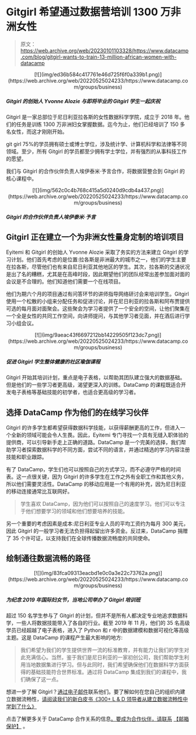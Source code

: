 # Gitgirl 希望通过数据营培训 1300 万非洲女性

> 原文：<https://web.archive.org/web/20230101103328/https://www.datacamp.com/blog/gitgirl-wants-to-train-13-million-african-women-with-datacamp>

<center>[![](img/ed36b584c417761e46d725f6f0a339b1.png)](https://web.archive.org/web/20220525024233/https://www.datacamp.com/groups/business)</center>

##### Gitgirl 的创始人 Yvonne Alozie 与即将毕业的 Gitgirl 学生一起庆祝

Gitgirl 是一家总部位于尼日利亚拉各斯的女性数据科学学院，成立于 2018 年。他们的任务是训练 1300 万非洲妇女掌握数据。迄今为止，他们已经培训了 150 多名女性，而这才刚刚开始。

git girl 75%的学员拥有硕士或博士学位，涉及统计学、计算机科学和法律等不同领域。至少，所有 Gitgirl 的学员都至少拥有学士学位，并有强烈的从事科技工作的愿望。

我们与 Gitgirl 的合作伙伴负责人埃伊泰米·予言合作，将数据营整合到 Gitgirl 的核心课程中。

<center>[![](img/562c0c4b768c415a5d0240d9cdb4a437.png)](https://web.archive.org/web/20220525024233/https://www.datacamp.com/groups/business)</center>

##### Gitgirl 的合作伙伴负责人埃伊泰米·予言

## Gitgirl 正在建立一个为非洲女性量身定制的培训项目

Eyitemi 和 Gitgirl 的创始人 Yvonne Alozie 采取了务实的方法来建立 Gitgirl 的学习计划。他们首先考虑的是位置:拉各斯是非洲最大的城市之一，他们的学生主要在拉各斯，尽管他们也有来自尼日利亚其他地区的学生。其次，拉各斯的交通状况是出了名的糟糕，尤其是在高峰时段，因此期望他们的团队经常出差参加面对面的会议是不合理的。他们知道他们需要一个在线项目。

他们为期六个月的项目通过有问答环节的讲师指导网络研讨会来培训学生。Gitgirl 使用一个松散的小组来分配任务和促进讨论，并在尼日利亚的拉各斯和阿布贾提供可选的每月面对面聚会。这些聚会为学习者提供了一个安全的空间，让他们聚集在一个全是女性的共同工作空间，向讲师提问，与其他学习者见面，并在酒后进行学习小组会议。

<center>[![](img/9aeac43f6697212bb14229505f123dc7.png)](https://web.archive.org/web/20220525024233/https://www.datacamp.com/groups/business)</center>

##### 促进 Gitgirl 学生整体健康的社区瑜伽课程

Gitgirl 开始其培训计划，重点是电子表格，以帮助其团队建立强大的数据基础。但是他们的一些学习者更高级，渴望更深入的训练。DataCamp 的课程既适合开发电子表格等基础技能的初学者，也适合更高级的学习者。

## 选择 DataCamp 作为他们的在线学习伙伴

Gitgirl 的许多学生都希望获得数据科学技能，以获得薪酬更高的工作，但进入一个全新的领域可能会令人生畏。因此，Eyitemi 专门寻找一个具有无缝入职体验的提供商，可以引导新手走上正确的道路。DataCamp 是一个完美的选择，我们帮助学习者探索数据科学的不同方面，尝试不同的语言，并通过精选的学习内容注册技能和职业跟踪。

有了 DataCamp，学生们也可以按照自己的方式学习，而不必遵守严格的时间表。这一点很关键，因为 Gitgirl 的许多学生在工作之外有全职工作和其他义务，所以他们需要灵活性。DataCamp 的移动应用是一个有用的补充，因为尼日利亚的移动连接通常比互联网好。

> 学生喜欢 DataCamp，因为他们可以按照自己的速度学习。他们可以专注于他们想要学习的领域和他们想要培养的技能。

另一个重要的考虑因素是成本:尼日利亚专业人员的平均工资约为每月 300 美元，因此 Gitgirl 的一般学习者无法负担得起留出许多资金。反过来，DataCamp 捐赠了 35 个许可证，以支持我们在全球传播数据流畅度的共同使命。

## 绘制通往数据流畅的路径

<center>[![](img/83fca09313eacbd1e0c0a3e22c73762a.png)](https://web.archive.org/web/20220525024233/https://www.datacamp.com/groups/business)</center>

##### 为纪念 2019 年国际妇女节，当地公司举办了 Gitgirl 培训班

超过 150 名学生参与了 Gitgirl 的计划，但并不是所有人都决定专业地追求数据科学，一些人将数据技能带入了各自的行业。截至 2019 年 11 月，他们的 35 名高级学员已经超越了电子表格，进入了 Python 和 r 中的数据建模和数据可视化等高级主题。这是 DataCamp 的课程产生最大影响的地方:

> 我们希望为我们的学生提供世界一流的标准教育，并有能力让我们的学生对此充满信心。当然，鉴于我们是尼日利亚的一家初创公司，我们帮助学生利用当地数据集进行学习。但与此同时，我们希望确保他们在数据科学方面获得的基础技能符合世界标准。通过将 DataCamp 集成到我们的课程中，我们确保了这一点。

想进一步了解 Gitgirl？[通过电子邮件](/web/20220525024233/https://www.datacamp.com/cdn-cgi/l/email-protection#07606e73606e756b6e696e736e66736e716247606a666e6b2964686a)联系他们。要了解如何在您自己的组织内建立数据流畅性，[请阅读我们的新白皮书《300+ L & D 领导者从建立数据流畅性中学到了什么》](https://web.archive.org/web/20220525024233/https://www.datacamp.com/resources/whitepapers/what-300-l-and-d-leaders-have-learned-about-data-fluency)

点击了解更多关于 DataCamp 合作关系的信息[。要成为合作伙伴，请联系](https://web.archive.org/web/20220525024233/https://www.datacamp.com/community/blog) [【邮箱保护】](/web/20220525024233/https://www.datacamp.com/cdn-cgi/l/email-protection#0c6b657a696d7b6d754c686d786d6f6d617c226f6361) 。